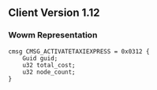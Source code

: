 ## Client Version 1.12

### Wowm Representation
```rust,ignore
cmsg CMSG_ACTIVATETAXIEXPRESS = 0x0312 {
    Guid guid;    
    u32 total_cost;    
    u32 node_count;    
}

```
